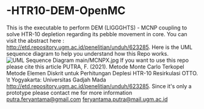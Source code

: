 # -HTR10-DEM-OpenMC
This is the executable to perform DEM (LIGGGHTS) - MCNP coupling to solve HTR-10 depletion regarding its pebble movement in core. You can visit the abstract here : http://etd.repository.ugm.ac.id/penelitian/unduh/623285.   Here is the UML sequence diagram to help you understand how this Repo works. ![UML Sequence Diagram main/MCNPX.jpg](https://raw.githubusercontent.com/Feryalchemist/HTR10-DEM-MCNP/master/MCNPX.jpg)  If you want to use this repo please cite this article  PUTRA, F. (2021). Metode Monte Carlo Terkopel Metode Elemen Diskrit untuk Perhitungan Deplesi HTR-10 Resirkulasi OTTO.  \t Yogyakarta: Universitas Gadjah Mada http://etd.repository.ugm.ac.id/penelitian/unduh/623285.  Since it's only a prototype please contact me for more information  putra.feryantama@gmail.com feryantama.putra@mail.ugm.ac.id
